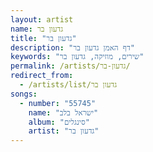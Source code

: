 ```yaml
---
layout: artist
name: גדעון בר
title: "גדעון בר"
description: "דף האמן גדעון בר"
keywords: "שירים, מוזיקה, גדעון בר"
permalink: /artists/גדעון-בר/
redirect_from:
  - /artists/list/גדעון בר
songs:
  - number: "55745"
    name: "ישראל בלב"
    album: "סינגלים"
    artist: "גדעון בר"
---
```

